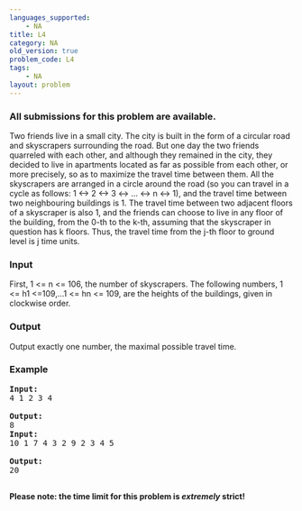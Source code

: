 ```yaml
---
languages_supported:
    - NA
title: L4
category: NA
old_version: true
problem_code: L4
tags:
    - NA
layout: problem
---
```

###  All submissions for this problem are available. 

Two friends live in a small city. The city is built in the form of a circular road and skyscrapers surrounding the road. But one day the two friends quarreled with each other, and although they remained in the city, they decided to live in apartments located as far as possible from each other, or more precisely, so as to maximize the travel time between them. All the skyscrapers are arranged in a circle around the road (so you can travel in a cycle as follows: 1 <-> 2 <-> 3 <-> ... <-> n <-> 1), and the travel time between two neighbouring buildings is 1. The travel time between two adjacent floors of a skyscraper is also 1, and the friends can choose to live in any floor of the building, from the 0-th to the k-th, assuming that the skyscraper in question has k floors. Thus, the travel time from the j-th floor to ground level is j time units.

### Input

First, 1 <= n <= 106, the number of skyscrapers. The following numbers, 1 <= h1 <=109,...1 <= hn <= 109, are the heights of the buildings, given in clockwise order.

### Output

Output exactly one number, the maximal possible travel time.

### Example

<pre><b>Input:</b>
4 1 2 3 4

<b>Output:</b>
8
<b>Input:</b>
10 1 7 4 3 2 9 2 3 4 5

<b>Output:</b>
20

</pre>
**Please note: the time limit for this problem is *extremely* strict!**

